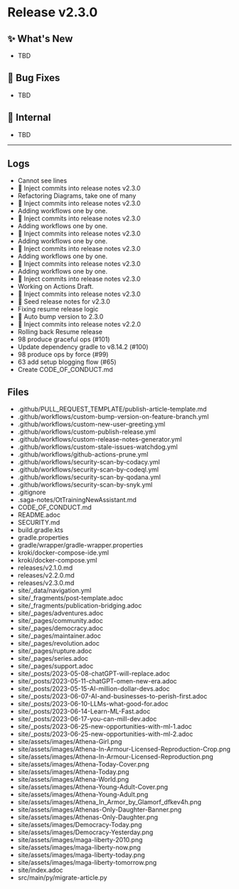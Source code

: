# Release v2.3.0

## ✨ What's New
- TBD

## 🐛 Bug Fixes
- TBD

## 🔬 Internal
- TBD

---
## Logs

- Cannot see lines
- 📝 Inject commits into release notes v2.3.0
- Refactoring Diagrams, take one of many
- 📝 Inject commits into release notes v2.3.0
- Adding workflows one by one.
- 📝 Inject commits into release notes v2.3.0
- Adding workflows one by one.
- 📝 Inject commits into release notes v2.3.0
- Adding workflows one by one.
- 📝 Inject commits into release notes v2.3.0
- Adding workflows one by one.
- 📝 Inject commits into release notes v2.3.0
- Adding workflows one by one.
- 📝 Inject commits into release notes v2.3.0
- Working on Actions Draft.
- 📝 Inject commits into release notes v2.3.0
- 📝 Seed release notes for v2.3.0
- Fixing resume release logic
- 🔼 Auto bump version to 2.3.0
- 📝 Inject commits into release notes v2.2.0
- Rolling back Resume release
- 98 produce graceful ops (#101)
- Update dependency gradle to v8.14.2 (#100)
- 98 produce ops by force (#99)
- 63 add setup blogging flow (#65)
- Create CODE_OF_CONDUCT.md

## Files

- .github/PULL_REQUEST_TEMPLATE/publish-article-template.md
- .github/workflows/custom-bump-version-on-feature-branch.yml
- .github/workflows/custom-new-user-greeting.yml
- .github/workflows/custom-publish-release.yml
- .github/workflows/custom-release-notes-generator.yml
- .github/workflows/custom-stale-issues-watchdog.yml
- .github/workflows/github-actions-prune.yml
- .github/workflows/security-scan-by-codacy.yml
- .github/workflows/security-scan-by-codeql.yml
- .github/workflows/security-scan-by-qodana.yml
- .github/workflows/security-scan-by-snyk.yml
- .gitignore
- .saga-notes/OtTrainingNewAssistant.md
- CODE_OF_CONDUCT.md
- README.adoc
- SECURITY.md
- build.gradle.kts
- gradle.properties
- gradle/wrapper/gradle-wrapper.properties
- kroki/docker-compose-ide.yml
- kroki/docker-compose.yml
- releases/v2.1.0.md
- releases/v2.2.0.md
- releases/v2.3.0.md
- site/_data/navigation.yml
- site/_fragments/post-template.adoc
- site/_fragments/publication-bridging.adoc
- site/_pages/adventures.adoc
- site/_pages/community.adoc
- site/_pages/democracy.adoc
- site/_pages/maintainer.adoc
- site/_pages/revolution.adoc
- site/_pages/rupture.adoc
- site/_pages/series.adoc
- site/_pages/support.adoc
- site/_posts/2023-05-08-chatGPT-will-replace.adoc
- site/_posts/2023-05-11-chatGPT-omen-new-era.adoc
- site/_posts/2023-05-15-AI-million-dollar-devs.adoc
- site/_posts/2023-06-07-AI-and-businesses-to-perish-first.adoc
- site/_posts/2023-06-10-LLMs-what-good-for.adoc
- site/_posts/2023-06-14-Learn-ML-Fast.adoc
- site/_posts/2023-06-17-you-can-mill-dev.adoc
- site/_posts/2023-06-25-new-opportunities-with-ml-1.adoc
- site/_posts/2023-06-25-new-opportunities-with-ml-2.adoc
- site/assets/images/Athena-Girl.png
- site/assets/images/Athena-In-Armour-Licensed-Reproduction-Crop.png
- site/assets/images/Athena-In-Armour-Licensed-Reproduction.png
- site/assets/images/Athena-Today-Cover.png
- site/assets/images/Athena-Today.png
- site/assets/images/Athena-World.png
- site/assets/images/Athena-Young-Adult-Cover.png
- site/assets/images/Athena-Young-Adult.png
- site/assets/images/Athena_In_Armor_by_Glamorf_dfkev4h.png
- site/assets/images/Athenas-Only-Daughter-Banner.png
- site/assets/images/Athenas-Only-Daughter.png
- site/assets/images/Democracy-Today.png
- site/assets/images/Democracy-Yesterday.png
- site/assets/images/maga-liberty-2010.png
- site/assets/images/maga-liberty-now.png
- site/assets/images/maga-liberty-today.png
- site/assets/images/maga-liberty-tomorrow.png
- site/index.adoc
- src/main/py/migrate-article.py
